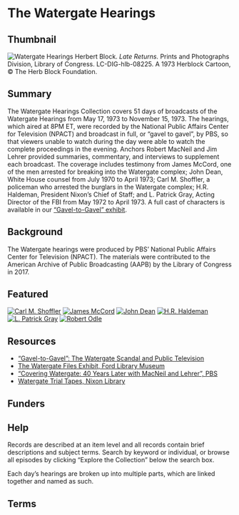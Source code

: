 # The Watergate Hearings

## Thumbnail

![Watergate Hearings](https://s3.amazonaws.com/americanarchive.org/special-collections/Herblock_latereturns-l.jpg "Watergate Hearings")
<a class="caption-text">Herbert Block. <em>Late Returns.</em> Prints and Photographs Division, Library of Congress. LC-DIG-hlb-08225. A 1973 Herblock Cartoon, © The Herb Block Foundation.</a>

## Summary

The Watergate Hearings Collection covers 51 days of broadcasts of the Watergate Hearings from May 17, 1973 to November 15, 1973. The hearings, which aired at 8PM ET, were recorded by the National Public Affairs Center for Television (NPACT) and broadcast in full, or “gavel to gavel”, by PBS, so that viewers unable to watch during the day were able to watch the complete proceedings in the evening. Anchors Robert MacNeil and Jim Lehrer provided summaries, commentary, and interviews to supplement each broadcast. The coverage includes testimony from James McCord, one of the men arrested for breaking into the Watergate complex; John Dean, White House counsel from July 1970 to April 1973; Carl M. Shoffler, a policeman who arrested the burglars in the Watergate complex; H.R. Haldeman, President Nixon’s Chief of Staff; and L. Patrick Gray, Acting Director of the FBI from May 1972 to April 1973. A full cast of characters is available in our [“Gavel-to-Gavel” exhibit](http://americanarchive.org/exhibits/watergate/cast-of-characters).


## Background

The Watergate hearings were produced by PBS’ National Public Affairs Center for Television (NPACT). The materials were contributed to the American Archive of Public Broadcasting (AAPB) by the Library of Congress in 2017. 

## Featured

[![Carl M. Shoffler](https://s3.amazonaws.com/americanarchive.org/special-collections/cpb-aacip_512-d795718g4z.jpg)](/catalog/cpb-aacip_512-d795718g4z)
[![James McCord](https://s3.amazonaws.com/americanarchive.org/special-collections/cpb-aacip_512-s756d5q992.jpg)](/catalog/cpb-aacip_512-s756d5q992)
[![John Dean](https://s3.amazonaws.com/americanarchive.org/special-collections/cpb-aacip_512-125q815b4c.jpg)](/catalog/cpb-aacip_512-125q815b4c)
[![H.R. Haldeman](https://s3.amazonaws.com/americanarchive.org/special-collections/cpb-aacip_512-w950g3j14f.jpg)](/catalog/cpb-aacip_512-w950g3j14f)
[![L. Patrick Gray](https://s3.amazonaws.com/americanarchive.org/special-collections/cpb-aacip_512-g73707xh7h.jpg)](/catalog/cpb-aacip_512-g73707xh7h)
[![Robert Odle](https://s3.amazonaws.com/americanarchive.org/special-collections/cpb-aacip_512-6688g8g717.jpg)](/catalog/cpb-aacip_512-6688g8g717)

## Resources

- [“Gavel-to-Gavel”: The Watergate Scandal and Public Television](http://americanarchive.org/exhibits/watergate)
- [The Watergate Files Exhibit, Ford Library Museum](https://www.fordlibrarymuseum.gov/museum/exhibits/Watergate_files/index.html)
- [“Covering Watergate: 40 Years Later with MacNeil and Lehrer”, PBS](https://www.pbs.org/newshour/show/covering-watergate-40-years-later-with-macneil-and-lehrer)
- [Watergate Trial Tapes, Nixon Library](https://www.nixonlibrary.gov/watergate-trial-tapes)

## Funders

## Help

Records are described at an item level and all records contain brief descriptions and subject terms. Search by keyword or individual, or browse all episodes by clicking “Explore the Collection” below the search box. 

Each day’s hearings are broken up into multiple parts, which are linked together and named as such. 

## Terms

